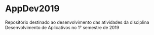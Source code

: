 # AppDev2019
Repositório destinado ao desenvolvimento das atividades da disciplina Desenvolvimento de Aplicativos no 1° semestre de 2019
